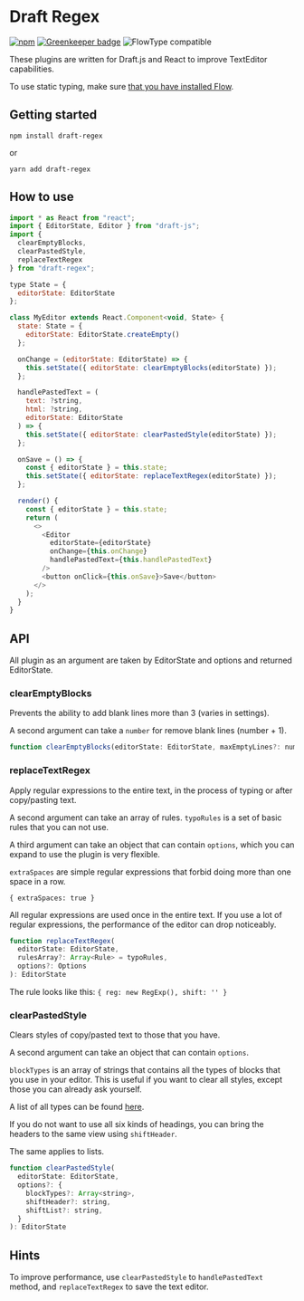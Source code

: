 
# Draft Regex

[![npm](https://img.shields.io/npm/dt/draft-regex.svg)](http://www.npmtrends.com/draft-regex)
[![Greenkeeper badge](https://badges.greenkeeper.io/YozhikM/draft-regex.svg)](https://greenkeeper.io/)
![FlowType compatible](https://img.shields.io/badge/flowtype-compatible-brightgreen.svg)

These plugins are written for Draft.js and React to improve TextEditor capabilities.

To use static typing, make sure [that you have installed Flow](https://flow.org/en/docs/install).

## Getting started

```
npm install draft-regex
```
or
```
yarn add draft-regex
```

## How to use

````js
import * as React from "react";
import { EditorState, Editor } from "draft-js";
import {
  clearEmptyBlocks,
  clearPastedStyle,
  replaceTextRegex
} from "draft-regex";

type State = {
  editorState: EditorState
};

class MyEditor extends React.Component<void, State> {
  state: State = {
    editorState: EditorState.createEmpty()
  };

  onChange = (editorState: EditorState) => {
    this.setState({ editorState: clearEmptyBlocks(editorState) });
  };

  handlePastedText = (
    text: ?string,
    html: ?string,
    editorState: EditorState
  ) => {
    this.setState({ editorState: clearPastedStyle(editorState) });
  };

  onSave = () => {
    const { editorState } = this.state;
    this.setState({ editorState: replaceTextRegex(editorState) });
  };

  render() {
    const { editorState } = this.state;
    return (
      <>
        <Editor
          editorState={editorState}
          onChange={this.onChange}
          handlePastedText={this.handlePastedText}
        />
        <button onClick={this.onSave}>Save</button>
      </>
    );
  }
}
````

## API

All plugin as an argument are taken by EditorState and options and returned EditorState.

### clearEmptyBlocks

Prevents the ability to add blank lines more than 3 (varies in settings).

A second argument can take a `number` for remove blank lines (number + 1).

````js
function clearEmptyBlocks(editorState: EditorState, maxEmptyLines?: number = 2): EditorState
````

### replaceTextRegex

Apply regular expressions to the entire text, in the process of typing or after copy/pasting text.

A second argument can take an array of rules. `typoRules` is a set of basic rules that you can not use.

A third argument can take an object that can contain `options`, which you can expand to use the plugin is very flexible.

`extraSpaces` are simple regular expressions that forbid doing more than one space in a row.

```{ extraSpaces: true }```

All regular expressions are used once in the entire text. If you use a lot of regular expressions, the performance of the editor can drop noticeably.

````js
function replaceTextRegex(
  editorState: EditorState,
  rulesArray?: Array<Rule> = typoRules,
  options?: Options
): EditorState
````

The rule looks like this: `{ reg: new RegExp(), shift: '' }`

### clearPastedStyle
Clears styles of copy/pasted text to those that you have.

A second argument can take an object that can contain `options`.

`blockTypes` is an array of strings that contains all the types of blocks that you use in your editor. This is useful if you want to clear all styles, except those you can already ask yourself.

A list of all types can be found [here](https://draftjs.org/docs/api-reference-content-block.html#content).

If you do not want to use all six kinds of headings, you can bring the headers to the same view using `shiftHeader`.

The same applies to lists.


````js
function clearPastedStyle(
  editorState: EditorState,
  options?: {
    blockTypes?: Array<string>,
    shiftHeader?: string,
    shiftList?: string,
  }
): EditorState
````

## Hints

To improve performance, use `clearPastedStyle` to `handlePastedText` method, and `replaceTextRegex` to save the text editor.
